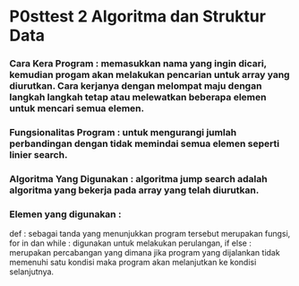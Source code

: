 #  P0sttest 2 Algoritma dan Struktur Data
### Cara Kera Program : memasukkan nama yang ingin dicari, kemudian progam akan melakukan pencarian untuk array yang diurutkan. Cara kerjanya dengan melompat maju dengan langkah langkah tetap atau melewatkan beberapa elemen untuk mencari semua elemen.
### Fungsionalitas Program : untuk mengurangi jumlah perbandingan dengan tidak memindai semua elemen seperti linier search.
### Algoritma Yang Digunakan : algoritma jump search adalah algoritma yang bekerja pada array yang telah diurutkan.
### Elemen yang digunakan :
def : sebagai tanda yang menunjukkan program tersebut merupakan fungsi,
for in dan while : digunakan untuk melakukan perulangan,
if else : merupakan percabangan yang dimana jika program yang dijalankan tidak memenuhi satu kondisi maka program akan melanjutkan ke kondisi selanjutnya.
